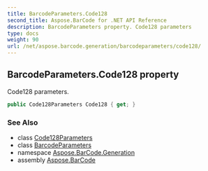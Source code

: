 ```yaml
---
title: BarcodeParameters.Code128
second_title: Aspose.BarCode for .NET API Reference
description: BarcodeParameters property. Code128 parameters
type: docs
weight: 90
url: /net/aspose.barcode.generation/barcodeparameters/code128/
---
```

## BarcodeParameters.Code128 property

Code128 parameters.

```csharp
public Code128Parameters Code128 { get; }
```

### See Also

* class [Code128Parameters](../../code128parameters/)
* class [BarcodeParameters](../)
* namespace [Aspose.BarCode.Generation](../../../aspose.barcode.generation/)
* assembly [Aspose.BarCode](../../../)


